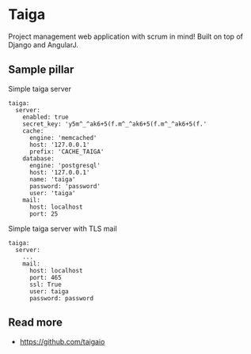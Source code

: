 
# Taiga

Project management web application with scrum in mind! Built on top of Django and AngularJ.

## Sample pillar

Simple taiga server 

    taiga:
      server:
        enabled: true
        secret_key: 'y5m^_^ak6+5(f.m^_^ak6+5(f.m^_^ak6+5(f.'
        cache:
          engine: 'memcached'
          host: '127.0.0.1'
          prefix: 'CACHE_TAIGA'
        database:
          engine: 'postgresql'
          host: '127.0.0.1'
          name: 'taiga'
          password: 'password'
          user: 'taiga'
        mail:
          host: localhost
          port: 25

Simple taiga server with TLS mail

    taiga:
      server:
        ...
        mail:
          host: localhost
          port: 465
          ssl: True
          user: taiga
          password: password

## Read more

* https://github.com/taigaio
